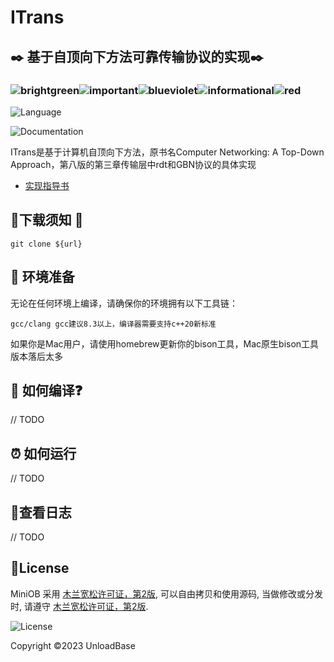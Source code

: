 #  ITrans

## :black_nib: 基于自顶向下方法可靠传输协议的实现:black_nib:

### ![brightgreen](https://img.shields.io/badge/-轻量级-brightgreen)![important](https://img.shields.io/badge/-适用于UNIX平台-important)![blueviolet](https://img.shields.io/badge/-rdt和GBN两种版本实现-blueviolet)![informational](https://img.shields.io/badge/-基于MuLan开源协议开源-informational)![red](https://img.shields.io/badge/-中文-red)

![Language](https://img.shields.io/badge/language-c-brightgreen)

![Documentation](https://img.shields.io/badge/documentation-yes-brightgreen)

ITrans是基于计算机自顶向下方法，原书名Computer Networking: A Top-Down Approach，第八版的第三章传输层中rdt和GBN协议的具体实现

- [实现指导书](https://media.pearsoncmg.com/aw/aw_kurose_network_3/labs/lab5/lab5.html) 


## :whale:下载须知 :feet:

```shell
git clone ${url}
```

## :articulated_lorry: 环境准备

无论在任何环境上编译，请确保你的环境拥有以下工具链：

```shell
gcc/clang gcc建议8.3以上，编译器需要支持c++20新标准
```

如果你是Mac用户，请使用homebrew更新你的bison工具，Mac原生bison工具版本落后太多

## :thinking: 如何编译:question:

// TODO

## :alarm_clock: 如何运行

// TODO



## :memo:查看日志

// TODO

## :sparkling_heart:License

MiniOB 采用 [木兰宽松许可证，第2版](https://license.coscl.org.cn/MulanPSL2), 可以自由拷贝和使用源码, 当做修改或分发时, 请遵守 [木兰宽松许可证，第2版](https://license.coscl.org.cn/MulanPSL2).

![License](https://img.shields.io/badge/license-MuLan-yellow)



Copyright :copyright:2023 UnloadBase

